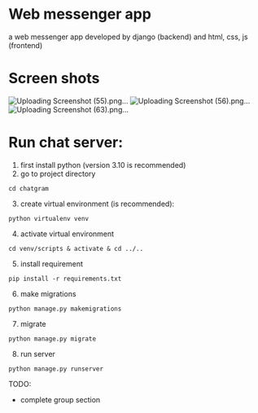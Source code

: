 # Web messenger app
a web messenger app developed by django (backend) and html, css, js (frontend)
# Screen shots
![Uploading Screenshot (55).png…]()
![Uploading Screenshot (56).png…]()
![Uploading Screenshot (63).png…]()



# Run chat server:
1. first install python (version 3.10 is recommended)
2. go to project directory
```
cd chatgram
```
3. create virtual environment (is recommended):
```
python virtualenv venv
```
4. activate virtual environment
```
cd venv/scripts & activate & cd ../..
```
5. install requirement
```
pip install -r requirements.txt
```
6. make migrations
```
python manage.py makemigrations
```
7. migrate
```
python manage.py migrate
```
8. run server
```
python manage.py runserver
```

TODO:
  - complete group section
